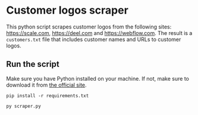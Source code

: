 # Customer logos scraper

This python script scrapes customer logos from the following sites: https://scale.com, https://deel.com and https://webflow.com. The result is a `customers.txt` file that includes customer names and URLs to customer logos.

## Run the script

Make sure you have Python installed on your machine. If not, make sure to download it from [the official site](https://www.python.org/downloads/).

```
pip install -r requirements.txt

py scraper.py
```
